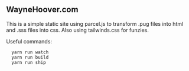 ## WayneHoover.com

This is a simple static site using parcel.js to transform .pug files into html and .sss files into css. Also using tailwinds.css for funzies.

Useful commands:

```
  yarn run watch
  yarn run build
  yarn run ship
```
